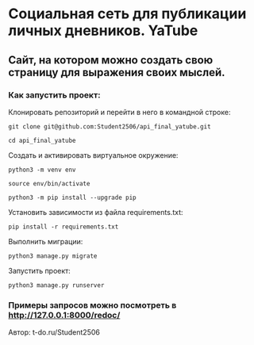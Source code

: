 # Социальная сеть для публикации личных дневников. YaTube
## Сайт, на котором можно создать свою страницу для выражения своих мыслей.

### Как запустить проект:

Клонировать репозиторий и перейти в него в командной строке:

```
git clone git@github.com:Student2506/api_final_yatube.git
```

```
cd api_final_yatube
```

Cоздать и активировать виртуальное окружение:

```
python3 -m venv env
```

```
source env/bin/activate
```

```
python3 -m pip install --upgrade pip
```

Установить зависимости из файла requirements.txt:

```
pip install -r requirements.txt
```

Выполнить миграции:

```
python3 manage.py migrate
```

Запустить проект:

```
python3 manage.py runserver
```


### Примеры запросов можно посмотреть в http://127.0.0.1:8000/redoc/

Автор: t-do.ru/Student2506
